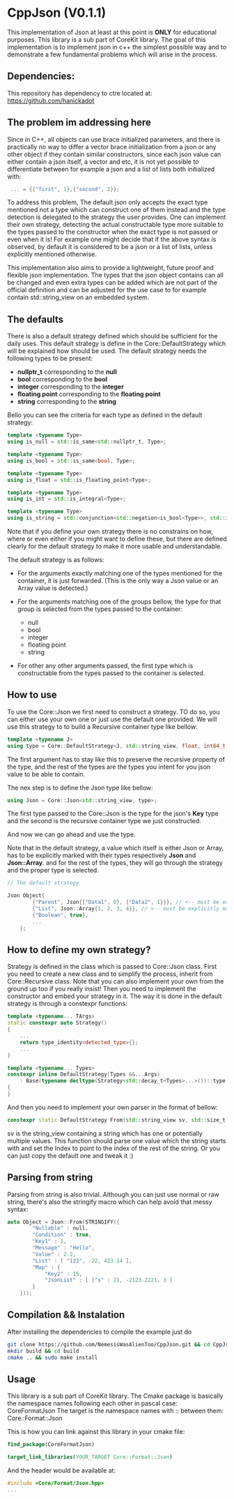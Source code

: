 # CppJson (V0.1.1)

This implementation of Json at least at this point is __ONLY__ for educational purposes. This library is a sub part of CoreKit library.
The goal of this implementation is to implement json in c++ the simplest possible way and to demonstrate a few fundamental problems which will arise in the process.

## Dependencies:

This repository has dependency to ctre located at: https://github.com/hanickadot

## The problem im addressing here

Since in C++, all objects can use brace initialized parameters, and there is practically no way to differ a vector brace initialization from a json or any other object if they contain similar constructors, since each json value can either contain a json itself, a vector and etc, it is not yet possible to differentiate between for example a json and a list of lists both initialized with:

```cpp
 ... = {{"first", 1},{"second", 2}};
```

To address this problem, The default json only accepts the exact type mentioned not a type which can construct one of them instead and the type detection is delegated to the strategy the user provides. One can implement their own strategy, detecting the actual constructable type more suitable to the types passed to the constructor when the exact type is not passed or even when it is! For example one might decide that if the above syntax is observed, by default it is considered to be a json or a list of lists, unless explicitly mentioned otherwise.

This implementation also aims to provide a lightweight, future proof and flexible json implementation. The types that the json object contains can all be changed and even extra types can be added which are not part of the official definition and can be adjusted for the use case to for example contain std::string_view on an embedded system.

## The defaults

There is also a default strategy defined which should be sufficient for the daily uses. This default strategy is define in the Core::DefaultStrategy which will be explained how should be used. The default strategy needs the following types to be present:

- __nullptr_t__ corresponding to the __null__
- __bool__ corresponding to the __bool__
- __integer__ corresponding to the __integer__
- __floating point__ corresponding to the __floating point__
- __string__ corresponding to the __string__

Bello you can see the criteria for each type as defined in the default strategy:

```cpp
template <typename Type>
using is_null = std::is_same<std::nullptr_t, Type>;

template <typename Type>
using is_bool = std::is_same<bool, Type>;

template <typename Type>
using is_float = std::is_floating_point<Type>;

template <typename Type>
using is_int = std::is_integral<Type>;

template <typename Type>
using is_string = std::conjunction<std::negation<is_bool<Type>>, std::is_constructible<Type, char const *>, std::is_constructible<Type, const char (&)[]>>;
```
Note that if you define your own strategy there is no constrains on how, where or even either if you might want to define these, but there are defined clearly for the default strategy to make it more usable and understandable.

The default strategy is as follows:

- For the arguments exactly matching one of the types mentioned for the container, it is just forwarded. (This is the only way a Json value or an Array value is detected.)

- For the arguments matching one of the groups bellow, the type for that group is selected from the types passed to the container:
    - null
    - bool
    - integer
    - floating point
    - string
- For other any other arguments passed, the first type which is constructable from the types passed to the container is selected.

## How to use

To use the Core::Json we first need to construct a strategy. TO do so, you can either use your own one or just use the default one provided. We will use this strategy to to build a Recursive container type like bellow:

```cpp
template <typename J>
using type = Core::DefaultStrategy<J, std::string_view, float, int64_t, bool, std::nullptr_t>;
```
The first argument has to stay like this to preserve the recursive property of the type, and the rest of the types are the types you intent for you json value to be able to contain.

The nex step is to define the Json type like bellow:

```cpp
using Json = Core::Json<std::string_view, type>;
```

The first type passed to the Core::Json is the type for the json's __Key__ type and the second is the recursive container type we just constructed.

And now we can go ahead and use the type.

Note that in the default strategy, a value which itself is either Json or Array, has to be explicitly marked with their types respectively __Json__ and __Json::Array__. and for the rest of the types, they will go through the strategy and the proper type is selected.

```cpp
// The default strategy

Json Object{
        {"Parent", Json{{"Data1", 0}, {"Data2", 1}}}, // <-- must be explicitly marked as Json 
        {"List", Json::Array{1, 2, 3, 4}}, // <-- must be explicitly marked as Json::Array
        {"Boolean", true},
        ...
    };
```

## How to define my own strategy?

Strategy is defined in the class which is passed to Core::Json class. First you need to create a new class and to simplify the process, inherit from Core::Recursive class. Note that you can also implement your own from the ground up too if you really insist! Then you need to implement the constructor and embed your strategy in it. The way it is done in the default strategy is through a constexpr functions:

```cpp
template <typename... TArgs>
static constexpr auto Strategy() 
{
    ...
    return type_identity<detected_type>{};
    ...
}

template <typename... Types>
constexpr inline DefaultStrategy(Types &&...Args)
    : Base(typename decltype(Strategy<std::decay_t<Types>...>())::type(std::forward<Types>(Args)...))
{
}
```

And then you need to implement your own parser in the format of bellow:

```cpp
constexpr static DefaultStrategy From(std::string_view sv, std::size_t &Index)
```
sv is the string_view containing a string which has one or potentially multiple values. This function should parse one value which the string starts with and set the Index to point to the index of the rest of the string. Or you can just copy the default one and tweak it :)

## Parsing from string

Parsing from string is also trivial. Although you can just use normal or raw string, there's also the stringify macro which can help avoid that messy syntax:

```cpp
auto Object = Json::From(STRINGIFY({
        "Nullable" : null,
        "Condition" : true,
        "Key1" : 1,
        "Message" : "Hello",
        "Value" : 2.2,
        "List" : [ "123", -22, 423.14 ],
        "Map" : {
            "Key2" : 15,
            "JsonList" : [ {"s" : 2}, -2123.2221, 3 ]
        }
    }));
```

## Compilation && Instalation

After installing the dependencies to compile the example just do

```sh
git clone https://github.com/NemesisWasAlienToo/CppJson.git && cd CppJson
mkdir build && cd build
cmake .. && sudo make install
```

## Usage

This library is a sub part of CoreKit library. The Cmake package is basically the namespace names following each other in pascal case: CoreFormatJson
The target is the namespace names with :: between them: Core::Format::Json

This is how you can link against this library in your cmake file:
```cmake
find_package(CoreFormatJson)

target_link_libraries(YOUR_TARGET Core::Format::Json)
```

And the header would be available at:
```cpp
#include <Core/Format/Json.hpp>
...
```